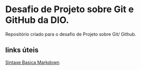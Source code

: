 # Desafio de Projeto sobre Git e GitHub da DIO.
Repositório criado para o desafio de Projeto sobre Git/ Github.

## links úteis
[Sintaxe Basica Markdown](https://www.markdownguide.org/basic-syntax/)
